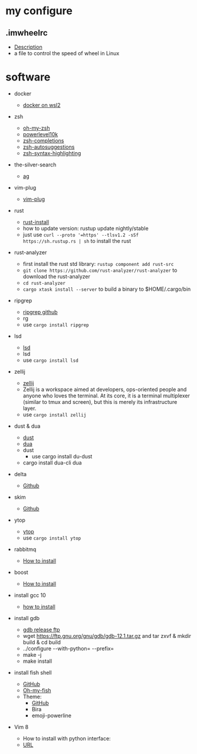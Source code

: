 # my configure

## .imwheelrc
* [Description](https://ubuntu1804.blogspot.com/2018/12/linux.html)
* a file to control the speed of wheel in Linux

# software

* docker
   * [docker on wsl2](https://www.pigo.idv.tw/archives/3359)

* zsh
	* [oh-my-zsh](https://github.com/ohmyzsh/ohmyzsh)
    * [powerlevel10k](https://holychung.medium.com/%E5%88%86%E4%BA%AB-oh-my-zsh-powerlevel10k-%E5%BF%AB%E9%80%9F%E6%89%93%E9%80%A0%E5%A5%BD%E7%9C%8B%E5%A5%BD%E7%94%A8%E7%9A%84-command-line-%E7%92%B0%E5%A2%83-f66846117921)
    * [zsh-completions](https://github.com/zsh-users/zsh-completions)
    * [zsh-autosuggestions](https://github.com/zsh-users/zsh-autosuggestions)
    * [zsh-syntax-highlighting](https://github.com/zsh-users/zsh-syntax-highlighting)

* the-silver-search
	* [ag](https://github.com/ggreer/the_silver_searcher)

* vim-plug
	* [vim-plug](https://github.com/junegunn/vim-plug)

* rust
   * [rust-install](https://www.cloudbooklet.com/install-rust-on-ubuntu-18-04-lts/)
   * how to update version: rustup update nightly/stable
   * just use `curl --proto '=https' --tlsv1.2 -sSf https://sh.rustup.rs | sh` to install the rust
* rust-analyzer
   * first install the rust std library: `rustup component add rust-src`
   * `git clone https://github.com/rust-analyzer/rust-analyzer` to download the rust-analyzer
   * `cd rust-analyzer`
   * `cargo xtask install --server` to build a binary to $HOME/.cargo/bin

* ripgrep
   * [ripgrep github](https://github.com/BurntSushi/ripgrep)
   * rg
   * use `cargo install ripgrep`
* lsd
   * [lsd](https://github.com/Peltoche/lsd)
   * lsd
   * use `cargo install lsd`
* zellij
   * [zellij](https://github.com/zellij-org/zellij)
   * Zellij is a workspace aimed at developers, ops-oriented people and anyone who loves the terminal. At its core, it is a terminal multiplexer (similar to tmux and screen), but this is merely its infrastructure layer.
   * use `cargo install zellij`

* dust & dua
   * [dust](https://github.com/bootandy/dust)
   * [dua](https://github.com/bootandy/dust)
   * dust
       * use cargo install du-dust
   * cargo install dua-cli
       dua
* delta
   * [Github](https://github.com/dandavison/delta) 

* skim
   * [Github](https://github.com/lotabout/skim)

* ytop
   * [ytop](https://github.com/cjbassi/ytop)
   * use `cargo install ytop`

* rabbitmq
   * [How to install](https://blog.csdn.net/hongge_smile/article/details/104049292)

* boost
   * [How to install](https://www.itread01.com/content/1550417226.html)

* install gcc 10
   * [how to install](https://www.ultralinux.org/post/how-to-install-gcc-compiler-on-ubuntu-18-04/)
* install gdb
   * [gdb release ftp](https://ftp.gnu.org/gnu/gdb/)
   * wget https://ftp.gnu.org/gnu/gdb/gdb-12.1.tar.gz and tar zxvf & mkdir build & cd build
   * ../configure --with-python=<python2 binary path> --prefix=<local build path>
   * make -j
   * make install

* install fish shell
   * [GitHub](https://github.com/fish-shell/fish-shell)
   * [Oh-my-fish](https://github.com/oh-my-fish/oh-my-fish)
   * Theme:
      * [GitHub](https://github.com/oh-my-fish/oh-my-fish/blob/master/docs/Themes.md)
      * Bira
      * emoji-powerline

* Vim 8
   * How to install with python interface:
   * [URL](https://www.itread01.com/hklxhkpq.html)

